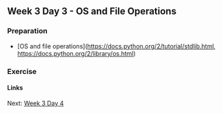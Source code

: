 ## Week 3 Day 3 - OS and File Operations

### Preparation
- [OS and file operations](https://docs.python.org/2/tutorial/stdlib.html, https://docs.python.org/2/library/os.html)

### Exercise


#### Links
Next: [Week 3 Day 4](W3D4.md)